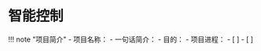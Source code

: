 # 智能控制


!!! note "项目简介"
    - 项目名称：
    - 一句话简介：
    - 目的：
    - 项目进程：
      - [ ] 
      - [ ] 


